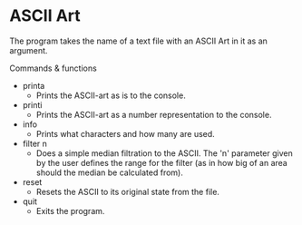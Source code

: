 # ASCII Art
The program takes the name of a text file with an ASCII Art in it as an argument.

Commands & functions
- printa
    - Prints the ASCII-art as is to the console.
- printi
    - Prints the ASCII-art as a number representation to the console.
- info
    - Prints what characters and how many are used.
- filter n
    - Does a simple median filtration to the ASCII. The 'n' parameter given by the user defines the range for the filter (as in how big of an area should the median be calculated from).
- reset
    - Resets the ASCII to its original state from the file.
- quit
    - Exits the program.